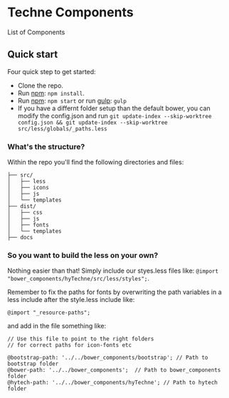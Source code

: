 # Techne Components

List of Components

## Quick start

Four quick step to get started:

- Clone the repo.
- Run [npm](https://www.npmjs.org): `npm install`.
- Run [npm](https://www.npmjs.org): `npm start` or run [gulp](http://gulpjs.com/): `gulp`
- If you have a differnt folder setup than the default bower, you can modify the config.json
and run `git update-index --skip-worktree config.json && git update-index --skip-worktree src/less/globals/_paths.less`


### What's the structure? 

Within the repo you'll find the following directories and files:

```
├── src/
│   ├── less
│   ├── icons
│   ├── js
│   └── templates
├── dist/
│   ├── css
│   ├── js
│   ├── fonts
│   └── templates
├── docs
```

### So you want to build the less on your own? 

Nothing easier than that! Simply include our styes.less files like: 
`@import "bower_components/hyTechne/src/less/styles";`.

Remember to fix the paths for fonts by overwriting the path variables 
in a less include after the style.less include like: 

`@import "_resource-paths";`

and add in the file something like: 

```
// Use this file to point to the right folders
// for correct paths for icon-fonts etc 

@bootstrap-path: '../../bower_components/bootstrap'; // Path to bootstrap folder
@bower-path: '../../bower_components';  // Path to bower_components folder
@hytech-path: '../../bower_components/hyTechne'; // Path to hytech folder
```